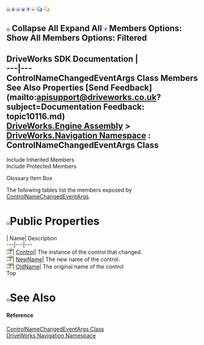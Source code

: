 ![](dotnetimages/collapse.gif) ![](dotnetimages/expand.gif) ![](dotnetimages/collapse.gif) ![](dotnetimages/expand.gif) ![](dotnetimages/drpdown.gif) ![](dotnetimages/drpdown_orange.gif) ![](dotnetimages/copycode.gif) ![](dotnetimages/copycodeHighlight.gif)

![](dotnetimages/collapse.gif) Collapse All Expand All ![](dotnetimages/drpdown.gif) Members Options: Show All  Members Options: Filtered   
---  
DriveWorks SDK Documentation  |   
---|---  
ControlNameChangedEventArgs Class Members   
See Also Properties [Send Feedback](mailto:apisupport@driveworks.co.uk?subject=Documentation Feedback: topic10116.md)  
[DriveWorks.Engine Assembly](topic2156.md) > [DriveWorks.Navigation Namespace](topic10114.md) : ControlNameChangedEventArgs Class  
---  
  
Include Inherited Members    
Include Protected Members  


Glossary Item Box

The following tables list the members exposed by [ControlNameChangedEventArgs](topic10116.md).

# ![](dotnetimages/collapse.gif)Public Properties

| Name| Description  
---|---|---  
![Public Property](dotnetimages/publicProperty.gif)| [Control](topic10122.md)| The instance of the control that changed.   
![Public Property](dotnetimages/publicProperty.gif)| [NewName](topic10123.md)| The new name of the control.   
![Public Property](dotnetimages/publicProperty.gif)| [OldName](topic10124.md)| The original name of the control   
Top

# ![](dotnetimages/collapse.gif)See Also

#### Reference

[ControlNameChangedEventArgs Class](topic10116.md)   
[DriveWorks.Navigation Namespace](topic10114.md)


